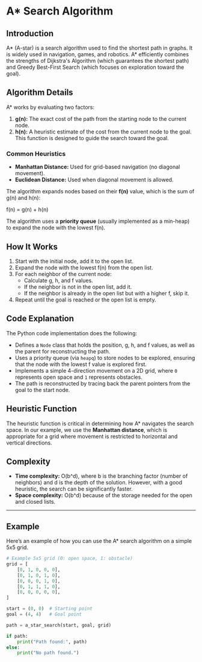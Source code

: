 # A* Search Algorithm

## Introduction

A* (A-star) is a search algorithm used to find the shortest path in graphs. It is widely used in navigation, games, and robotics. A* efficiently combines the strengths of Dijkstra's Algorithm (which guarantees the shortest path) and Greedy Best-First Search (which focuses on exploration toward the goal).

## Algorithm Details

A* works by evaluating two factors:

1. **g(n):** The exact cost of the path from the starting node to the current node.
2. **h(n):** A heuristic estimate of the cost from the current node to the goal. This function is designed to guide the search toward the goal.

### Common Heuristics
- **Manhattan Distance:** Used for grid-based navigation (no diagonal movement).
- **Euclidean Distance:** Used when diagonal movement is allowed.

The algorithm expands nodes based on their **f(n)** value, which is the sum of g(n) and h(n):

f(n) = g(n) + h(n)


The algorithm uses a **priority queue** (usually implemented as a min-heap) to expand the node with the lowest f(n).

## How It Works

1. Start with the initial node, add it to the open list.
2. Expand the node with the lowest f(n) from the open list.
3. For each neighbor of the current node:
   - Calculate g, h, and f values.
   - If the neighbor is not in the open list, add it.
   - If the neighbor is already in the open list but with a higher f, skip it.
4. Repeat until the goal is reached or the open list is empty.

## Code Explanation

The Python code implementation does the following:

- Defines a `Node` class that holds the position, g, h, and f values, as well as the parent for reconstructing the path.
- Uses a priority queue (via `heapq`) to store nodes to be explored, ensuring that the node with the lowest f value is explored first.
- Implements a simple 4-direction movement on a 2D grid, where `0` represents open space and `1` represents obstacles.
- The path is reconstructed by tracing back the parent pointers from the goal to the start node.

## Heuristic Function

The heuristic function is critical in determining how A* navigates the search space. In our example, we use the **Manhattan distance**, which is appropriate for a grid where movement is restricted to horizontal and vertical directions.

## Complexity

- **Time complexity:** O(b^d), where b is the branching factor (number of neighbors) and d is the depth of the solution. However, with a good heuristic, the search can be significantly faster.
- **Space complexity:** O(b^d) because of the storage needed for the open and closed lists.

---

## Example

Here’s an example of how you can use the A* search algorithm on a simple 5x5 grid.

```python
# Example 5x5 grid (0: open space, 1: obstacle)
grid = [
    [0, 1, 0, 0, 0],
    [0, 1, 0, 1, 0],
    [0, 0, 0, 1, 0],
    [0, 1, 1, 1, 0],
    [0, 0, 0, 0, 0],
]

start = (0, 0)  # Starting point
goal = (4, 4)   # Goal point

path = a_star_search(start, goal, grid)

if path:
    print("Path found:", path)
else:
    print("No path found.")
```